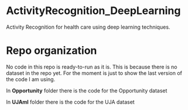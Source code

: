 # ActivityRecognition_DeepLearning
Activity Recognition for health care using deep learning techniques.

# Repo organization

No code in this repo is ready-to-run as it is. This is because there is no dataset in the repo yet.
For the moment is just to show the last version of the code I am using.

In **Opportunity** folder there is the code for the Opportunity dataset

In **UJAml** folder there is the code for the UJA dataset
